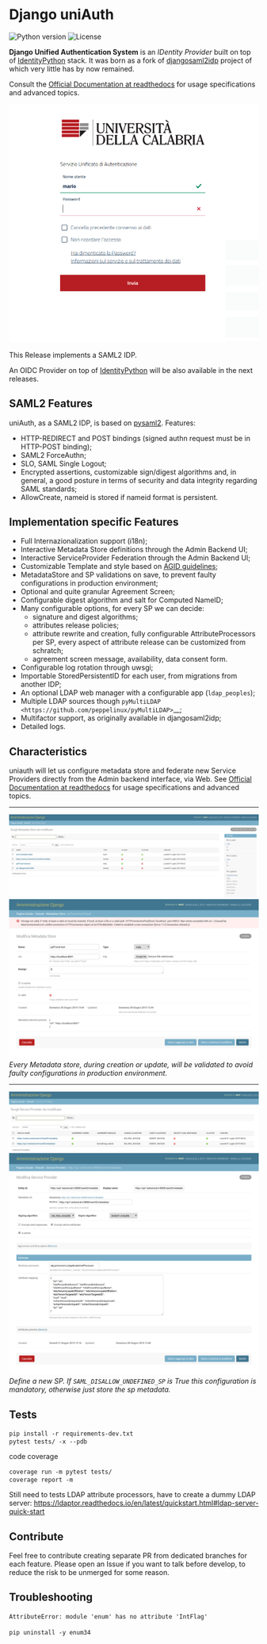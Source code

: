 # Django uniAuth

![Python version](https://img.shields.io/badge/license-Apache%202-blue.svg)
![License](https://img.shields.io/badge/python-3.5%20%7C%203.6%20%7C%203.7-blue.svg)

**Django Unified Authentication System** is an *IDentity Provider* built on top of [IdentityPython](https://idpy.org) stack.
It was born as a fork of [djangosaml2idp](https://github.com/OTA-Insight/djangosaml2idp/) project of which very little has by now remained.

Consult the [Official Documentation at readthedocs](https://uniauth.readthedocs.io/en/latest/index.html) for usage specifications and advanced topics.

![Alt text](documentation/contents/login.png)

This Release implements a SAML2 IDP.

An OIDC Provider on top of [IdentityPython](https://idpy.org) will be also available in the next releases.

## SAML2 Features

uniAuth, as a SAML2 IDP, is based on [pysaml2](https://github.com/IdentityPython/pysaml2). Features:

- HTTP-REDIRECT and POST bindings (signed authn request must be in HTTP-POST binding);
- SAML2 ForceAuthn;
- SLO, SAML Single Logout;
- Encrypted assertions, customizable sign/digest algorithms and, in general, a good posture in terms of security and data integrity regarding SAML standards;
- AllowCreate, nameid is stored if nameid format is persistent.

## Implementation specific Features

- Full Internazionalization support (i18n);
- Interactive Metadata Store definitions through the Admin Backend UI;
- Interactive ServiceProvider Federation through the Admin Backend UI;
- Customizable Template and style based on [AGID guidelines](https://www.agid.gov.it/it/argomenti/linee-guida-design-pa);
- MetadataStore and SP validations on save, to prevent faulty configurations in production environment;
- Optional and quite granular Agreement Screen;
- Configurable digest algorithm and salt for Computed NameID;
- Many configurable options, for every SP we can decide:
    - signature and digest algorithms;
    - attributes release policies;
    - attribute rewrite and creation, fully configurable AttributeProcessors per SP, every aspect of attribute release can be customized from schratch;
    - agreement screen message, availability, data consent form.
- Configurable log rotation through uwsgi;
- Importable StoredPersistentID for each user, from migrations from another IDP;
- An optional LDAP web manager with a configurable app (`ldap_peoples`);
- Multiple LDAP sources though `pyMultiLDAP <https://github.com/peppelinux/pyMultiLDAP>`__;
- Multifactor support, as originally available in djangosaml2idp;
- Detailed logs.


## Characteristics

uniauth will let us configure metadata store and federate new Service Providers directly from the Admin backend interface, via Web.
See [Official Documentation at readthedocs](https://uniauth.readthedocs.io/en/latest/index.html) for usage specifications and advanced topics.

---

![Alt text](documentation/contents/md_search.png)
![Alt text](documentation/contents/mdstore.png)
*Every Metadata store, during creation or update, will be validated to avoid faulty configurations in production environment.*

---

![Alt text](documentation/contents/sp_search.png)
![Alt text](documentation/contents/sp.png)
*Define a new SP. If `SAML_DISALLOW_UNDEFINED_SP` is True this configuration is mandatory, otherwise just store the sp metadata.*

## Tests

````
pip install -r requirements-dev.txt
pytest tests/ -x --pdb
````

code coverage
````
coverage run -m pytest tests/
coverage report -m
````

Still need to tests LDAP attribute processors, have to create a dummy LDAP server:
https://ldaptor.readthedocs.io/en/latest/quickstart.html#ldap-server-quick-start

## Contribute

Feel free to contribute creating separate PR from dedicated branches for each feature.
Please open an Issue if you want to talk before develop, to reduce the risk to be unmerged for some reason.

## Troubleshooting

````
AttributeError: module 'enum' has no attribute 'IntFlag'

pip uninstall -y enum34
````
